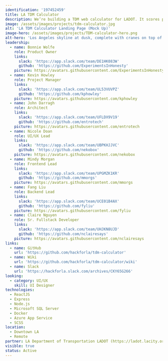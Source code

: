 ```yaml
---
identification: '197452459'
title: LA TDM Calculator
description: We’re building a TDM web calculator for LADOT. It scores proposed real estate developments in real-time and aims to discourage exceeding parking requirements to reduce the occurrence of single-occupancy trips to new developments.
image: /assets/images/projects/tdm-calculator.jpg
alt: 'LA TDM Calculator Landing Page (Mock Up)'
image-hero: /assets/images/projects/TDM-calculator-hero.png
alt-hero: 'Los Angeles skyline at dusk, complete with cranes on top of buildings and golden smog.'
leadership:
  - name: Bonnie Wolfe
    role: Product Owner
    links:
      slack: 'https://app.slack.com/team/DE1HK083W'
      github: 'https://github.com/ExperimentsInHonesty'
    picture: https://avatars.githubusercontent.com/ExperimentsInHonesty
  - name: Kevin Howley
    role: Project Manager
    links:
      slack: 'https://app.slack.com/team/UL53VUVPZ'
      github: 'https://github.com/kphowley'
    picture: https://avatars.githubusercontent.com/kphowley
  - name: John Darragh
    role: Architect
    links:
      slack: 'https://app.slack.com/team/UFLDX9V19'
      github: 'https://github.com/entrotech'
    picture: https://avatars.githubusercontent.com/entrotech
  - name: Nicole Doan
    role: UI/UX Lead
    links:
      slack: 'https://app.slack.com/team/UBPKHJJVC'
      github: 'https://github.com/nekobox'
    picture: https://avatars.githubusercontent.com/nekobox
  - name: Mindy Morgan
    role: Frontend Lead
    links:
      slack: 'https://app.slack.com/team/UPGMZK1KR'
      github: 'https://github.com/mmorgs'
    picture: https://avatars.githubusercontent.com/mmorgs
  - name: Fang Liu
    role: Backend Lead
    links:
      slack: 'https://app.slack.com/team/UCE01B4AX'
      github: 'https://github.com/fyliu'
    picture: https://avatars.githubusercontent.com/fyliu
  - name: Claire Nguyen
    role: Sr. Fullstack Developer
    links:
      slack: 'https://app.slack.com/team/UHJKN8UJD'
      github: 'https://github.com/nclairesays'
    picture: https://avatars.githubusercontent.com/nclairesays
links:
  - name: GitHub
    url: 'https://github.com/hackforla/tdm-calculator'
  - name: Wiki
    url: 'https://github.com/hackforla/tdm-calculator/wiki'
  - name: Slack
    url: 'https://hackforla.slack.com/archives/CKY65G266'
looking:
  - category: UI/UX
    skill: UI Designer
technologies:
  - ReactJS
  - Express
  - Node.js
  - Microsoft SQL Server
  - Docker
  - Azure App Service
  - SCSS
location:
  - Downtown LA
  - Remote
partner: LA Department of Transportation LADOT (https://ladot.lacity.org/)
visible: true
status: Active
---
```

